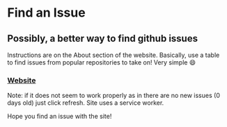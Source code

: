 # Find an Issue

## Possibly, a better way to find github issues

Instructions are on the About section of the website. Basically, use a table to find issues from popular repositories to take on! Very simple :smile:

### [Website](https://findanissue.com)

Note: if it does not seem to work properly as in there are no new issues (0 days old) just click refresh. Site uses a service worker.

Hope you find an issue with the site!
